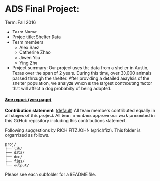 # ADS Final Project: 

Term: Fall 2016

+ Team Name:
+ Projec title: Shelter Data 
+ Team members
	+ Alex Saez
	+ Catherine Zhao
	+ Jiwen You
	+ Ying Zhu
+ Project summary: Our project uses the data from a shelter in Austin, Texas over the span of 2 years. During this time, over 30,000 animals passed through the shelter. After providing a detailed anaylsis of the shelter population, we analyze which is the largest contributing factor that will affect a dog probabilty of being adopted. 

#### [See report (web page)](http://www.columbia.edu/~as3171/final_report_proj5.html)

	
**Contribution statement**: ([default](doc/a_note_on_contributions.md)) All team members contributed equally in all stages of this project. All team members approve our work presented in this GitHub repository including this contributions statement. 

Following [suggestions](http://nicercode.github.io/blog/2013-04-05-projects/) by [RICH FITZJOHN](http://nicercode.github.io/about/#Team) (@richfitz). This folder is orgarnized as follows.

```
proj/
├── lib/
├── data/
├── doc/
├── figs/
└── output/
```

Please see each subfolder for a README file.
